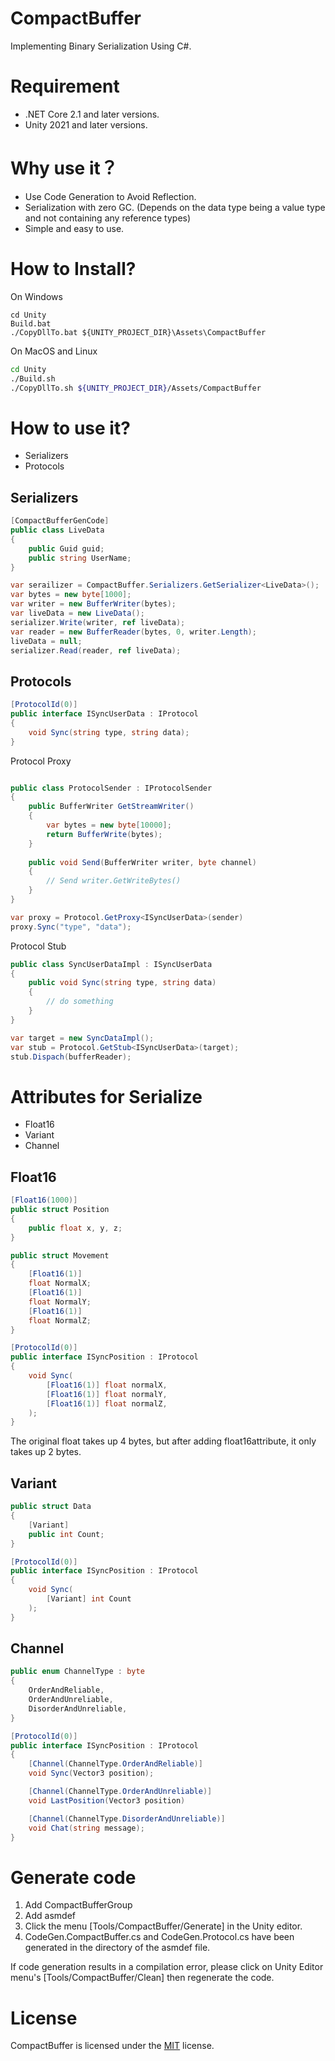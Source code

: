 # CompactBuffer

Implementing Binary Serialization Using C#.

# Requirement

* .NET Core 2.1 and later versions.
* Unity 2021 and later versions.

# Why use it？

* Use Code Generation to Avoid Reflection.
* Serialization with zero GC. (Depends on the data type being a value type and not containing any reference types)
* Simple and easy to use.

# How to Install?

On Windows
```dos
cd Unity
Build.bat
./CopyDllTo.bat ${UNITY_PROJECT_DIR}\Assets\CompactBuffer
```

On MacOS and Linux
```bash
cd Unity
./Build.sh
./CopyDllTo.sh ${UNITY_PROJECT_DIR}/Assets/CompactBuffer
```

# How to use it?
* Serializers
* Protocols

## Serializers
```cs
[CompactBufferGenCode]
public class LiveData
{
    public Guid guid;
    public string UserName;
}

var serailizer = CompactBuffer.Serializers.GetSerializer<LiveData>();
var bytes = new byte[1000];
var writer = new BufferWriter(bytes);
var liveData = new LiveData();
serializer.Write(writer, ref liveData);
var reader = new BufferReader(bytes, 0, writer.Length);
liveData = null;
serializer.Read(reader, ref liveData);
```

## Protocols

```cs
[ProtocolId(0)]
public interface ISyncUserData : IProtocol
{
    void Sync(string type, string data);
}
```

Protocol Proxy

```cs

public class ProtocolSender : IProtocolSender
{
    public BufferWriter GetStreamWriter()
    {
        var bytes = new byte[10000];
        return BufferWrite(bytes);
    }
    
    public void Send(BufferWriter writer, byte channel)
    {
        // Send writer.GetWriteBytes()
    }
}

var proxy = Protocol.GetProxy<ISyncUserData>(sender)
proxy.Sync("type", "data");
```

Protocol Stub

```cs
public class SyncUserDataImpl : ISyncUserData
{
    public void Sync(string type, string data)
    {
        // do something
    }
}

var target = new SyncDataImpl();
var stub = Protocol.GetStub<ISyncUserData>(target);
stub.Dispach(bufferReader);
```

# Attributes for Serialize

* Float16
* Variant
* Channel

## Float16

```cs
[Float16(1000)]
public struct Position
{
    public float x, y, z;
}

public struct Movement
{
    [Float16(1)]
    float NormalX;
    [Float16(1)]
    float NormalY;
    [Float16(1)]
    float NormalZ;
}

[ProtocolId(0)]
public interface ISyncPosition : IProtocol
{
    void Sync(
        [Float16(1)] float normalX,
        [Float16(1)] float normalY,
        [Float16(1)] float normalZ,
    );
}
```

The original float takes up 4 bytes, but after adding float16attribute, it only takes up 2 bytes.

## Variant

```cs
public struct Data
{
    [Variant]
    public int Count;
}

[ProtocolId(0)]
public interface ISyncPosition : IProtocol
{
    void Sync(
        [Variant] int Count
    );
}
```

## Channel

```cs
public enum ChannelType : byte
{
    OrderAndReliable,
    OrderAndUnreliable,
    DisorderAndUnreliable,
}

[ProtocolId(0)]
public interface ISyncPosition : IProtocol
{
    [Channel(ChannelType.OrderAndReliable)]
    void Sync(Vector3 position);

    [Channel(ChannelType.OrderAndUnreliable)]
    void LastPosition(Vector3 position)

    [Channel(ChannelType.DisorderAndUnreliable)]
    void Chat(string message);
}
```

# Generate code

1. Add CompactBufferGroup
2. Add asmdef
3. Click the menu [Tools/CompactBuffer/Generate] in the Unity editor.
4. CodeGen.CompactBuffer.cs and CodeGen.Protocol.cs have been generated in the directory of the asmdef file.

If code generation results in a compilation error, please click on Unity Editor menu's [Tools/CompactBuffer/Clean] then regenerate the code.

# License

CompactBuffer is licensed under the [MIT](LICENSE) license.